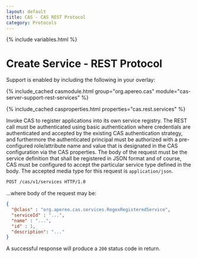 ```yaml
---
layout: default
title: CAS - CAS REST Protocol
category: Protocols
---
```


{% include variables.html %}

# Create Service - REST Protocol

Support is enabled by including the following in your overlay:

{% include_cached casmodule.html group="org.apereo.cas" module="cas-server-support-rest-services" %}

{% include_cached casproperties.html properties="cas.rest.services" %}

Invoke CAS to register applications into its own service registry. The REST call must 
be authenticated using basic authentication where credentials are authenticated and 
accepted by the existing CAS authentication strategy, and furthermore the authenticated 
principal must be authorized with a pre-configured role/attribute name and value that 
is designated in the CAS configuration via the CAS properties. The body of the request 
must be the service definition that shall be registered in JSON format and of 
course, CAS must be configured to accept the particular service type defined in 
the body. The accepted media type for this request is `application/json`.

```bash
POST /cas/v1/services HTTP/1.0
```

...where body of the request may be:

```json
{
  "@class" : "org.apereo.cas.services.RegexRegisteredService",
  "serviceId" : "...",
  "name" : "...",
  "id" : 1,
  "description": "..."
}
```

A successful response will produce a `200` status code in return.
